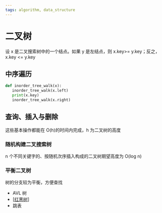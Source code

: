 ```yaml
---
tags: algorithm, data_structure
---
```

# 二叉树

设 x 是二叉搜索树中的一个结点。如果 y 是左结点，则 x.key>= y.key；反之，x.key <= y.key

## 中序遍历

```python
def inorder_tree_walk(x):
   inorder_tree_walk(x.left)
   print(x.key)
   inorder_tree_walk(x.right)
```

## 查询、插入与删除

这些基本操作都能在 O(h)的时间内完成，h 为二叉树的高度

### 随机构建二叉搜索树

n 个不同关键字的、按随机次序插入构成的二叉树期望高度为 O(log n)

### 平衡二叉树

树的分支较为平衡，方便查找

- AVL 树
- [[红黑树]]
- 跳表

[//begin]: # "Autogenerated link references for markdown compatibility"
[红黑树]: 红黑树.md "红黑树"
[//end]: # "Autogenerated link references"
